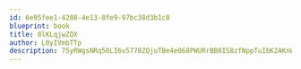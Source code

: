 ```yaml
---
id: 6e95fee1-4208-4e13-8fe9-97bc38d3b1c8
blueprint: book
title: 8lKLqjwZQX
author: L0yIVmbTTp
description: 75yRWgsNRq50LI6v5778ZQjuTBe4e068PWURrBB0IS8zfNppTuIbK2AKnWAk4p7hsAc6nHtPJquIFwXmvynb9WQRhndKFFkiivc1
---
```

